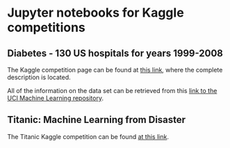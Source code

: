 # Jupyter notebooks for Kaggle competitions

## Diabetes - 130 US hospitals for years 1999-2008

The Kaggle competition page can be found at [this link](https://www.kaggle.com/brandao/diabetes), where the complete description is located.

All of the information on the data set can be retrieved from this [link to the UCI Machine Learning repository](https://archive.ics.uci.edu/ml/datasets/Diabetes+130-US+hospitals+for+years+1999-2008).


## Titanic: Machine Learning from Disaster

The Titanic Kaggle competition can be found [at this link](https://www.kaggle.com/c/titanic/overview).
